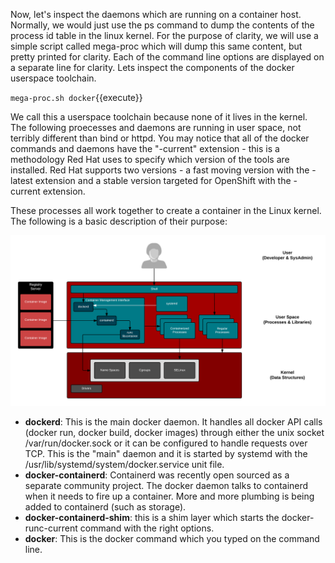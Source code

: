 Now, let's inspect the daemons which are running on a container host. Normally, we would just use the ps command to dump the contents of the process id table in the linux kernel. For the purpose of clarity, we will use a simple script called mega-proc which will dump this same content, but pretty printed for clarity. Each of the command line options are displayed on a separate line for clarity. Lets inspect the components of the docker userspace toolchain.

``mega-proc.sh docker``{{execute}}

We call this a userspace toolchain because none of it lives in the kernel. The following proecesses and daemons are running in user space, not terribly different than bind or httpd. You may notice that all of the docker commands and daemons have the "-current" extension - this is a methodology Red Hat uses to specify which version of the tools are installed. Red Hat supports two versions - a fast moving version with the -latest extension and a stable version targeted for OpenShift with the -current extension.

These processes all work together to create a container in the Linux kernel. The following is a basic description of their purpose:

![Kernel & Containers](../../assets/intro-openshift/container-internals-lab-1/03-single-host-toolchain.png)

- **dockerd**: This is the main docker daemon. It handles all docker API calls (docker run, docker build, docker images) through either the unix socket /var/run/docker.sock or it can be configured to handle requests over TCP. This is the "main" daemon and it is started by systemd with the /usr/lib/systemd/system/docker.service unit file.
- **docker-containerd**: Containerd was recently open sourced as a separate community project. The docker daemon talks to containerd when it needs to fire up a container. More and more plumbing is being added to containerd (such as storage).
- **docker-containerd-shim**: this is a shim layer which starts the docker-runc-current command with the right options.
- **docker**: This is the docker command which you typed on the command line.

